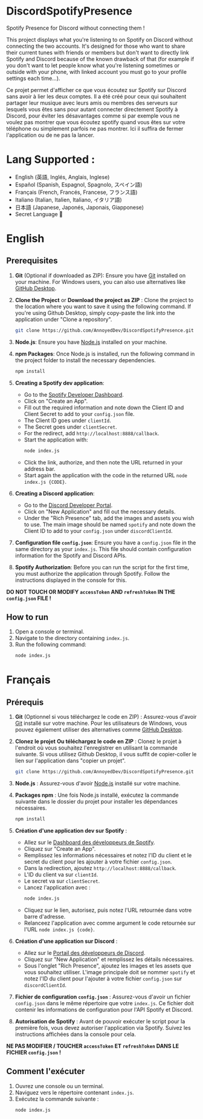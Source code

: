 # DiscordSpotifyPresence
Spotify Presence for Discord without connecting them !

This project displays what you're listening to on Spotify on Discord without connecting the two accounts. It's designed for those who want to share their current tunes with friends or members but don't want to directly link Spotify and Discord because of the known drawback of that (for example if you don't want to let people know what you're listening sometimes or outside with your phone, with linked account you must go to your profile settings each time...).

Ce projet permet d'afficher ce que vous écoutez sur Spotify sur Discord sans avoir à lier les deux comptes. Il a été créé pour ceux qui souhaitent partager leur musique avec leurs amis ou membres des serveurs sur lesquels vous êtes sans pour autant connecter directement Spotify à Discord, pour éviter les désavantages comme si par exemple vous ne voulez pas montrer que vous écoutez spotify quand vous êtes sur votre téléphone ou simplement parfois ne pas montrer. Ici il suffira de fermer l'application ou de ne pas la lancer.
# Lang Supported :
- English (英語, Inglés, Anglais, Inglese)
- Español (Spanish, Espagnol, Spagnolo, スペイン語)
- Français (French, Francés, Francese, フランス語)
- Italiano (Italian, Italien, Italiano, イタリア語)
- 日本語 (Japanese, Japonés, Japonais, Giapponese)
- Secret Language 🤫


# English

## Prerequisites

1. **Git** (Optional if downloaded as ZIP): Ensure you have [Git](https://git-scm.com/) installed on your machine. For Windows users, you can also use alternatives like [GitHub Desktop](https://desktop.github.com/).
2. **Clone the Project** or **Download the project as ZIP** : Clone the project to the location where you want to save it using the following command. If you're using Github Desktop, simply copy-paste the link into the application under "Clone a repository".
   ```bash
   git clone https://github.com/AnnoyedDev/DiscordSpotifyPresence.git
   ```
3. **Node.js**: Ensure you have [Node.js](https://nodejs.org/) installed on your machine.
4. **npm Packages**: Once Node.js is installed, run the following command in the project folder to install the necessary dependencies.
   ```bash
   npm install
   ```
5. **Creating a Spotify dev application**:
   - Go to the [Spotify Developer Dashboard](https://developer.spotify.com/dashboard/applications).
   - Click on "Create an App".
   - Fill out the required information and note down the Client ID and Client Secret to add to your `config.json` file.
   - The Client ID goes under `clientId`.
   - The Secret goes under `clientSecret`.
   - For the redirect, add `http://localhost:8888/callback`.
   - Start the application with:
     ```bash
     node index.js
     ```
   - Click the link, authorize, and then note the URL returned in your address bar.
   - Start again the application with the code in the returned URL `node index.js {CODE}`.

6. **Creating a Discord application**:
   - Go to the [Discord Developer Portal](https://discord.com/developers/applications).
   - Click on "New Application" and fill out the necessary details.
   - Under the "Rich Presence" tab, add the images and assets you wish to use. The main image should be named `spotify` and note down the Client ID to add to your `config.json` under `discordClientId`.

7. **Configuration file `config.json`**: Ensure you have a `config.json` file in the same directory as your `index.js`. This file should contain configuration information for the Spotify and Discord APIs.

8. **Spotify Authorization**: Before you can run the script for the first time, you must authorize the application through Spotify. Follow the instructions displayed in the console for this.
   
**DO NOT TOUCH OR MODIFY `accessToken` AND `refreshToken` IN THE `config.json` FILE !**
   
## How to run

1. Open a console or terminal.
2. Navigate to the directory containing `index.js`.
3. Run the following command:
   ```bash
   node index.js
   ```



# Français

## Prérequis

1. **Git** (Optionnel si vous téléchargez le code en ZIP) : Assurez-vous d'avoir [Git](https://git-scm.com/) installé sur votre machine. Pour les utilisateurs de Windows, vous pouvez également utiliser des alternatives comme [GitHub Desktop](https://desktop.github.com/).
2. **Clonez le projet** **Ou téléchargez le code en ZIP** : Clonez le projet à l'endroit où vous souhaitez l'enregistrer en utilisant la commande suivante. Si vous utilisez Github Desktop, il vous suffit de copier-coller le lien sur l'application dans "copier un projet".
   ```bash
   git clone https://github.com/AnnoyedDev/DiscordSpotifyPresence.git
   ```
3. **Node.js** : Assurez-vous d'avoir [Node.js](https://nodejs.org/fr/) installé sur votre machine.
4. **Packages npm** : Une fois Node.js installé, exécutez la commande suivante dans le dossier du projet pour installer les dépendances nécessaires.
   ```bash
   npm install
   ```
5. **Création d'une application dev sur Spotify** :
   - Allez sur le [Dashboard des développeurs de Spotify](https://developer.spotify.com/dashboard/applications).
   - Cliquez sur "Create an App".
   - Remplissez les informations nécessaires et notez l'ID du client et le secret du client pour les ajouter à votre fichier `config.json`.
   - Dans la redirection, ajoutez `http://localhost:8888/callback`.
   - L'ID du client va sur `clientId`.
   - Le secret va sur `clientSecret`.
   - Lancez l'application avec :
     ```bash
     node index.js
     ```
   - Cliquez sur le lien, autorisez, puis notez l'URL retournée dans votre barre d'adresse.
   - Relanceez l'application avec comme argument le code retournée sur l'URL `node index.js {code}`.

6. **Création d'une application sur Discord** :
   - Allez sur le [Portail des développeurs de Discord](https://discord.com/developers/applications).
   - Cliquez sur "New Application" et remplissez les détails nécessaires.
   - Sous l'onglet "Rich Presence", ajoutez les images et les assets que vous souhaitez utiliser. L'image principale doit se nommer `spotify` et notez l'ID du client pour l'ajouter à votre fichier `config.json` sur `discordClientId`.

7. **Fichier de configuration `config.json`** : Assurez-vous d'avoir un fichier `config.json` dans le même répertoire que votre `index.js`. Ce fichier doit contenir les informations de configuration pour l'API Spotify et Discord.

8. **Autorisation de Spotify** : Avant de pouvoir exécuter le script pour la première fois, vous devez autoriser l'application via Spotify. Suivez les instructions affichées dans la console pour cela.
   
**NE PAS MODIFIER / TOUCHER `accessToken` ET `refreshToken` DANS LE FICHIER `config.json` !**
   
## Comment l'exécuter

1. Ouvrez une console ou un terminal.
2. Naviguez vers le répertoire contenant `index.js`.
3. Exécutez la commande suivante :
   ```bash
   node index.js
   ```

